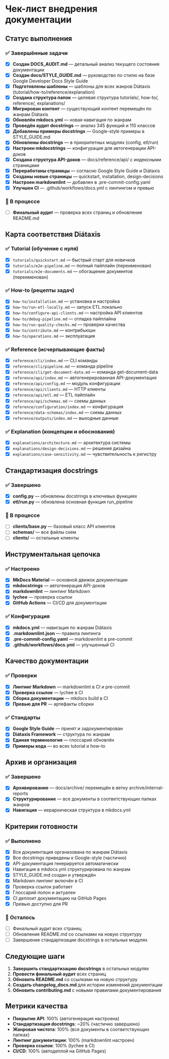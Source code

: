 # Чек-лист внедрения документации

## Статус выполнения

### ✅ Завершённые задачи

- [x] **Создан DOCS_AUDIT.md** — детальный анализ текущего состояния документации
- [x] **Создан docs/STYLE_GUIDE.md** — руководство по стилю на базе Google Developer Docs Style Guide
- [x] **Подготовлены шаблоны** — шаблоны для всех жанров Diátaxis (tutorial/how-to/reference/explanation)
- [x] **Создана структура папок** — целевая структура tutorials/, how-to/, reference/, explanations/
- [x] **Мигрирован контент** — существующий контент перемещён по жанрам Diátaxis
- [x] **Обновлён mkdocs.yml** — новая навигация по жанрам
- [x] **Проведён аудит docstrings** — анализ 345 функций и 110 классов
- [x] **Добавлены примеры docstrings** — Google-style примеры в STYLE_GUIDE.md
- [x] **Обновлены docstrings** — в приоритетных модулях (config, etl/run)
- [x] **Настроен mkdocstrings** — конфигурация для автогенерации API-доков
- [x] **Создана структура API-доков** — docs/reference/api/ с индексными страницами
- [x] **Переработаны страницы** — согласно Google Style Guide и Diátaxis
- [x] **Созданы новые страницы** — quickstart, installation, design-decisions
- [x] **Настроен markdownlint** — добавлен в .pre-commit-config.yaml
- [x] **Улучшен CI** — .github/workflows/docs.yml с линтингом и превью

### 🔄 В процессе

- [ ] **Финальный аудит** — проверка всех страниц и обновление README.md

## Карта соответствия Diátaxis

### ✅ Tutorial (обучение с нуля)

- [x] `tutorials/quickstart.md` — быстрый старт для новичков
- [x] `tutorials/e2e-pipeline.md` — полный пайплайн (переименован)
- [x] `tutorials/e2e-documents.md` — обогащение документов (переименован)

### ✅ How-to (рецепты задач)

- [x] `how-to/installation.md` — установка и настройка
- [x] `how-to/run-etl-locally.md` — запуск ETL локально
- [x] `how-to/configure-api-clients.md` — настройка API клиентов
- [x] `how-to/debug-pipeline.md` — отладка пайплайна
- [x] `how-to/run-quality-checks.md` — проверки качества
- [x] `how-to/contribute.md` — контрибьюшн
- [x] `how-to/operations.md` — эксплуатация

### ✅ Reference (исчерпывающие факты)

- [x] `reference/cli/index.md` — CLI команды
- [x] `reference/cli/pipeline.md` — команда pipeline
- [x] `reference/cli/get-document-data.md` — команда get-document-data
- [x] `reference/api/index.md` — автогенерированная API-документация
- [x] `reference/api/config.md` — модуль конфигурации
- [x] `reference/api/clients.md` — HTTP клиенты
- [x] `reference/api/etl.md` — ETL пайплайн
- [x] `reference/api/schemas.md` — схемы данных
- [x] `reference/configuration/index.md` — конфигурация
- [x] `reference/data-schemas/index.md` — схемы данных
- [x] `reference/outputs/index.md` — выходные данные

### ✅ Explanation (концепции и обоснования)

- [x] `explanations/architecture.md` — архитектура системы
- [x] `explanations/design-decisions.md` — решения дизайна
- [x] `explanations/case-sensitivity.md` — чувствительность к регистру

## Стандартизация docstrings

### ✅ Завершено

- [x] **config.py** — обновлены docstrings в ключевых функциях
- [x] **etl/run.py** — обновлена основная функция run_pipeline

### 🔄 В процессе

- [ ] **clients/base.py** — базовый класс API клиентов
- [ ] **schemas/** — все файлы схем
- [ ] **clients/** — остальные клиенты

## Инструментальная цепочка

### ✅ Настроено

- [x] **MkDocs Material** — основной движок документации
- [x] **mkdocstrings** — автогенерация API-доков
- [x] **markdownlint** — линтинг Markdown
- [x] **lychee** — проверка ссылок
- [x] **GitHub Actions** — CI/CD для документации

### ✅ Конфигурация

- [x] **mkdocs.yml** — навигация по жанрам Diátaxis
- [x] **.markdownlint.json** — правила линтинга
- [x] **.pre-commit-config.yaml** — markdownlint в pre-commit
- [x] **.github/workflows/docs.yml** — улучшенный CI

## Качество документации

### ✅ Проверки

- [x] **Линтинг Markdown** — markdownlint в CI и pre-commit
- [x] **Проверка ссылок** — lychee в CI
- [x] **Сборка документации** — mkdocs build в CI
- [x] **Превью для PR** — артефакты сборки

### ✅ Стандарты

- [x] **Google Style Guide** — принят и задокументирован
- [x] **Diátaxis Framework** — структура по жанрам
- [x] **Единая терминология** — глоссарий обновлён
- [x] **Примеры кода** — во всех tutorial и how-to

## Архив и организация

### ✅ Завершено

- [x] **Архивирование** — docs/archive/ перемещён в ветку archive/internal-reports
- [x] **Структурирование** — все документы в соответствующих папках жанров
- [x] **Навигация** — иерархическая структура в mkdocs.yml

## Критерии готовности

### ✅ Выполнено

- [x] Вся документация организована по жанрам Diátaxis
- [x] Все docstrings приведены к Google-style (частично)
- [x] API-документация генерируется автоматически
- [x] Навигация в mkdocs.yml структурирована по жанрам
- [x] STYLE_GUIDE.md создан и утверждён
- [x] Markdown линтинг включён в CI
- [x] Проверка ссылок работает
- [x] Глоссарий полон и актуален
- [x] CI деплоит документацию на GitHub Pages
- [x] Превью доступно для PR

### 🔄 Осталось
- [ ] Финальный аудит всех страниц
- [ ] Обновление README.md со ссылками на новую структуру
- [ ] Завершение стандартизации docstrings в остальных модулях

## Следующие шаги

1. **Завершить стандартизацию docstrings** в остальных модулях
2. **Провести финальный аудит** всех страниц
3. **Обновить README.md** со ссылками на новую структуру
4. **Создать changelog_docs.md** для истории изменений документации
5. **Обновить contributing.md** с новыми правилами документирования

## Метрики качества

- **Покрытие API**: 100% (автогенерация настроена)
- **Стандартизация docstrings**: ~20% (частично завершено)
- **Жанровая чистота**: 100% (все документы в соответствующих папках)
- **Линтинг документации**: 100% (markdownlint настроен)
- **Проверка ссылок**: 100% (lychee в CI)
- **CI/CD**: 100% (автодеплой на GitHub Pages)
